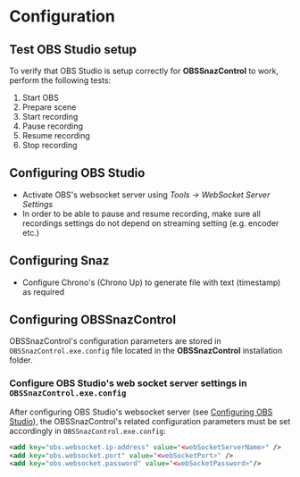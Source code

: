 # Configuration

## Test OBS Studio setup

To verify that OBS Studio is setup correctly for **OBSSnazControl** to work, perform the following tests:

1. Start OBS
2. Prepare scene
3. Start recording
4. Pause recording
5. Resume recording
6. Stop recording

## Configuring OBS Studio

- Activate OBS's websocket server using *Tools -> WebSocket Server Settings*
- In order to be able to pause and resume recording, make sure all recordings settings do not depend on streaming setting (e.g. encoder etc.)

## Configuring Snaz

- Configure Chrono's (Chrono Up) to generate file with text (timestamp) as required

## Configuring OBSSnazControl

OBSSnazControl's configuration parameters are stored in `OBSSnazControl.exe.config` file located in the **OBSSnazControl** installation folder.

### Configure OBS Studio's web socket server settings in `OBSSnazControl.exe.config`

After configuring OBS Studio's websocket server (see [Configuring OBS Studio](#Configuring-OBS-Studio)), the OBSSnazControl's related configuration parameters must be set accordingly in `OBSSnazControl.exe.config`:

```xml
<add key="obs.websocket.ip-address" value="<webSocketServerName>" />
<add key="obs.websocket.port" value="<webSocketPort>" />
<add key="obs.websocket.password" value="<webSocketPassword>"/>
```